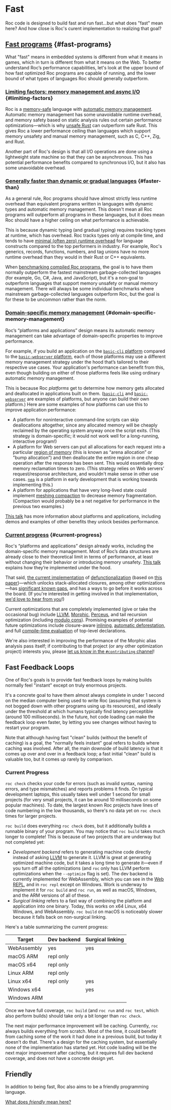 # Fast

Roc code is designed to build fast and run fast...but what does "fast" mean here? And how close is Roc's curent implementation to realizing that goal?

## [Fast programs](#fast-programs) {#fast-programs}

What "fast" means in embedded systems is different from what it means in games, which in turn is different from what it means on the Web. To better understand Roc’s performance capabilities, let's look at the upper bound of how fast optimized Roc programs are capable of running, and the lower bound of what types of languages Roc should generally outperform.

### [Limiting factors: memory management and async I/O](#limiting-factors) {#limiting-factors}

<span class="nowrap">Roc is a</span> [memory-safe](https://en.wikipedia.org/wiki/Memory_safety) language with [automatic memory management](https://en.wikipedia.org/wiki/Garbage_collection_(computer_science)#Reference_counting). Automatic memory management has some unavoidable runtime overhead, and memory safety based on static analysis rules out certain performance optimizations—which is why [unsafe Rust](https://doc.rust-lang.org/book/ch19-01-unsafe-rust.html) can outperform safe Rust. This gives Roc a lower performance ceiling than languages which support memory unsafety and manual memory management, such as C, C++, Zig, and Rust.

Another part of Roc's design is that all I/O operations are done using a lightweight state machine so that they can be asynchronous. This has potential performance benefits compared to synchronous I/O, but it also has some unavoidable overhead.

### [Generally faster than dynamic or gradual languages](#faster-than) {#faster-than}

As a general rule, Roc programs should have almost strictly less runtime overhead than equivalent programs written in languages with dynamic types and automatic memory management. This doesn't mean all Roc programs will outperform all programs in these languages, but it does mean Roc should have a higher ceiling on what performance is achievable.

This is because dynamic typing (and gradual typing) requires tracking types at runtime, which has overhead. Roc tracks types only at compile time, and tends to have [minimal (often zero) runtime overhead](https://vimeo.com/653510682) for language constructs compared to the top performers in industry. For example, Roc's generics, records, functions, numbers, and tag unions have no more runtime overhead than they would in their Rust or C++ equivalents.

When [benchmarking compiled Roc programs](https://www.youtube.com/watch?v=vzfy4EKwG_Y), the goal is to have them normally outperform the fastest mainstream garbage-collected languages (for example, Go, C#, Java, and JavaScript), but it's a non-goal to outperform languages that support memory unsafety or manual memory management. There will always be some individual benchmarks where mainstream garbage-collected languages outperform Roc, but the goal is for these to be uncommon rather than the norm.

### [Domain-specific memory management](#domain-specific-memory-management) {#domain-specific-memory-management}

Roc’s “platforms and applications” design means its automatic memory management can take advantage of domain-specific properties to improve performance.

For example, if you build an application on the [`basic-cli` platform](https://github.com/roc-lang/basic-cli) compared to the [`basic-webserver` platform](https://github.com/roc-lang/basic-webserver), each of those platforms may use a different memory management strategy under the hood that’s tailored to their respective use cases. Your application's performance can benefit from this, even though building on either of those platforms feels like using ordinary automatic memory management.

This is because Roc _platforms_ get to determine how memory gets allocated and deallocated in applications built on them. ([`basic-cli`](https://github.com/roc-lang/basic-cli) and [`basic-webserver`](https://github.com/roc-lang/basic-webserver) are examples of platforms, but anyone can build their own platform.) Here are some examples of how platforms can use this to improve application performance:

- A platform for noninteractive command-line scripts can skip deallocations altogether, since any allocated memory will be cheaply reclaimed by the operating system anyway once the script exits. (This strategy is domain-specific; it would not work well for a long-running, interactive program!)
- A platform for Web servers can put all allocations for each request into a particular [region of memory](https://en.wikipedia.org/wiki/Region-based_memory_management) (this is known as “arena allocation” or ”bump allocation”) and then deallocate the entire region in one cheap operation after the response has been sent. This would essentially drop memory reclamation times to zero. (This strategy relies on Web servers’ request/response architecture, and wouldn't make sense in other use cases. [`nea`](https://github.com/tweedegolf/nea) is a platform in early development that is working towards implementing this.)
- A platform for applications that have very long-lived state could implement [meshing compaction](https://youtu.be/c1UBJbfR-H0?si=D9Gp0cdpjZ_Is5v8) to decrease memory fragmentation. (Compaction would probably be a net negative for performance in the previous two examples.)

[This talk](https://www.youtube.com/watch?v=cpQwtwVKAfU&t=75s) has more information about platforms and applications, including demos and examples of other benefits they unlock besides performance.

### [Current progress](#current-progress) {#current-progress}

Roc's “platforms and applications” design already works, including the domain-specific memory management. Most of Roc’s data structures are already close to their theoretical limit in terms of performance, at least without changing their behavior or introducing memory unsafety. [This talk](https://vimeo.com/653510682) explains how they’re implemented under the hood.

That said, [the current implementation](https://ayazhafiz.com/articles/23/a-lambda-calculus-with-coroutines-and-heapless-closures) of [defunctionalization](https://blog.sigplan.org/2019/12/30/defunctionalization-everybody-does-it-nobody-talks-about-it/) (based on [this paper](https://dl.acm.org/doi/pdf/10.1145/3591260))—which unlocks stack-allocated closures, among other optimizations—has [significant known gaps](https://github.com/roc-lang/roc/issues/5969), and has a ways to go before it works across the board. (If you're interested in getting involved in that implementation, [we'd love to hear from you](https://roc.zulipchat.com)!)

Current optimizations that are completely implemented (give or take the occasional bug) include [LLVM](https://llvm.org/), [Morphic](https://www.youtube.com/watch?v=F3z39M0gdJU&t=3547s), [Perceus](https://www.microsoft.com/en-us/research/uploads/prod/2020/11/perceus-tr-v1.pdf), and tail recursion optimization (including [modulo cons](https://en.wikipedia.org/wiki/Tail_call#Tail_recursion_modulo_cons)). Promising examples of potential future optimizations include closure-aware [inlining](https://en.wikipedia.org/wiki/Inline_expansion), [automatic deforestation](https://www.cs.tufts.edu/~nr/cs257/archive/duncan-coutts/stream-fusion.pdf), and full [compile-time evaluation](https://en.wikipedia.org/wiki/Constant_folding) of top-level declarations.

We're also interested in improving the performance of the Morphic alias analysis pass itself; if contributing to that project (or any other optimization project) interests you, please [let us know in the `#contributing` channel](https://roc.zulipchat.com/#narrow/stream/316715-contributing)!

## Fast Feedback Loops

One of Roc's goals is to provide fast feedback loops by making builds normally feel "instant" except on truly enormous projects.

It's a concrete goal to have them almost always complete in under 1 second on the median computer being used to write Roc (assuming that system is not bogged down with other programs using up its resources), and ideally under the threshold at which humans typically find latency perceptible (around 100 milliseconds). In the future, hot code loading can make the feedback loop even faster, by letting you see changes without having to restart your program.

Note that although having fast "clean" builds (without the benefit of caching) is a goal, the "normally feels instant" goal refers to builds where caching was involved. After all, the main downside of build latency is that it comes up over and over in a feedback loop; a fast initial "clean" build is valuable too, but it comes up rarely by comparison.

### Current Progress

`roc check` checks your code for errors (such as invalid syntax, naming errors, and type mismatches) and reports problems it finds. On typical development laptops, this usually takes well under 1 second for small projects (for very small projects, it can be around 10 milliseconds on some popular machines). To date, the largest known Roc projects have lines of code numbering in the low thousands, so there's no data yet on `roc check` times for larger projects.

`roc build` does everything `roc check` does, but it additionally builds a runnable binary of your program. You may notice that `roc build` takes much longer to complete! This is because
of two projects that are underway but not completed yet:
- *Development backend* refers to generating machine code directly instead of asking [LLVM](https://llvm.org/) to generate it. LLVM is great at generating optimized machine code, but it takes a long time to generate it—even if you turn off all the optimizations (and `roc` only has LLVM perform optimizations when the `--optimize` flag is set). The dev backend is currently implemented for WebAssembly, which you can see in the [Web REPL](https://www.roc-lang.org/repl), and in `roc repl` except on Windows. Work is underway to implement it for `roc build` and `roc run`, as well as macOS, Windows, and the ARM versions of all of these.
- *Surgical linking* refers to a fast way of combining the platform and application into one binary. Today, this works on x64 Linux, x64 Windows, and WebAssembly. `roc build` on macOS is noticeably slower because it falls back on non-surgical linking.

Here's a table summarizing the current progress:

Target      | Dev backend | Surgical linking  |
------------|-------------|-------------------|
WebAssembly |     yes     |        yes        |
macOS ARM   |  repl only  |                   |
macOS x64   |  repl only  |                   |
Linux ARM   |  repl only  |                   |
Linux x64   |  repl only  |        yes        |
Windows x64 |             |        yes        |
Windows ARM |             |                   |

Once we have full coverage, `roc build` (and `roc run` and `roc test`, which also perform builds) should take only a bit longer than `roc check`.

The next major performance improvement will be caching. Currently, `roc` always builds everything from scratch. Most of the time, it could benefit from caching some of the work it had done in a previous build, but today it doesn't do that. There's a design for the caching system, but essentially none of the implementation has started yet. Hot code loading will be the next major improvement after caching, but it requires full dev backend coverage, and does not have a concrete design yet.

## Friendly

In addition to being fast, Roc also aims to be a friendly programming language.

[What does _friendly_ mean here?](/wip/friendly)
